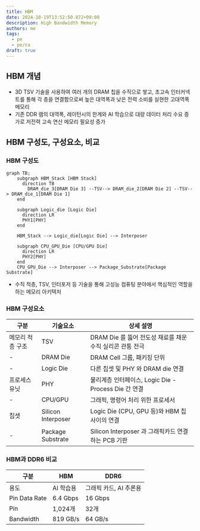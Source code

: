 ```yaml
---
title: HBM
date: 2024-10-19T13:52:50.872+09:00
description: High Bandwidth Memory
authors: me
tags:
  - pe
  - pe/ca
draft: true
---
```


## HBM 개념

- 3D TSV 기술을 사용하여 여러 개의 DRAM 칩을 수직으로 쌓고, 초고속 인터커넥트를 통해 각 층을 연결함으로써 높은 대역폭과 낮은 전력 소비를 실현한 고대역폭 메모리
- 기존 DDR 램의 대역폭, 레이턴시의 한계와 AI 학습으로 대량 데이터 처리 수요 증가로 저전력 고속 연산 메모리 필요성 증가

## HBM 구성도, 구성요소, 비교

### HBM 구성도

```mermaid
graph TB;
    subgraph HBM_Stack [HBM Stack]
      direction TB
        DRAM_die_3[DRAM Die 3] --TSV--> DRAM_die_2[DRAM Die 2] --TSV--> DRAM_die_1[DRAM Die 1]
    end

    subgraph Logic_die [Logic Die]
      direction LR
      PHY1[PHY]
    end
    
    HBM_Stack --> Logic_die[Logic Die] --> Interposer

    subgraph CPU_GPU_Die [CPU/GPU Die]
      direction LR
      PHY2[PHY]
    end
    CPU_GPU_Die --> Interposer --> Package_Substrate[Package Substrate]
```

- 수직 적층, TSV, 인터포저 등 기술을 통해 고성능 컴퓨팅 분야에서 핵심적인 역할을 하는 메모리 아키텍처

### HBM 구성요소

| 구분 | 기술요소 | 상세 설명 |
| --- | --- | --- |
| 메모리 적층 구조 |  TSV  |DRAM Die 를 뚫어 전도성 재료를 채운 수직 실리콘 관통 전극 |
| - | DRAM Die | DRAM Cell 그룹, 패키징 단위 |
| - | Logic Die | 다른 칩셋 및 PHY 와 DRAM die 연결 |
| 프로세스 유닛 | PHY | 물리계층 인터페이스, Logic Die - Process Die 간 연결 |
| - | CPU/GPU | 그래픽, 명령어 처리 위한 프로세서 |
| 칩셋 | Silicon Interposer | Logic Die (CPU, GPU 등)와 HBM 칩 사이의 연결 |
| - | Package Substrate | Silicon Interposer 과 그래픽카드 연결하는 PCB 기판 |

### HBM과 DDR6 비교

| 구분 | HBM | DDR6 |
| --- | --- | --- |
| 용도 | AI 학습용 | 그래픽 카드, AI 추론용 |
| Pin Data Rate | 6.4 Gbps | 16 Gbps |
| Pin | 1,024개 | 32개 |
| Bandwidth | 819 GB/s | 64 GB/s |
